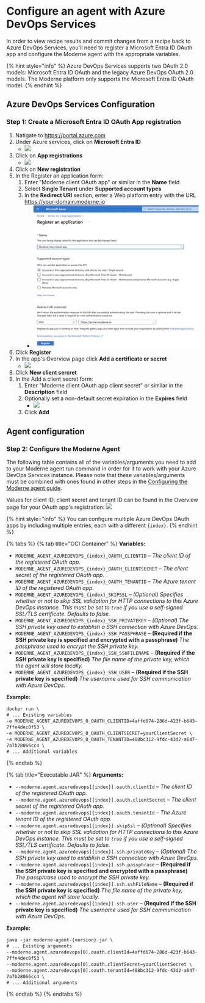 # Configure an agent with Azure DevOps Services

In order to view recipe results and commit changes from a recipe back to Azure DevOps Services, you'll need to register a Microsoft Entra ID OAuth app and configure the Moderne agent with the appropriate variables.

{% hint style="info" %}
Azure DevOps Services supports two OAuth 2.0 models: Microsoft Entra ID OAuth and the legacy Azure DevOps OAuth 2.0 models. The Moderne platform only supports the Microsoft Entra ID OAuth model.
{% endhint %}

## Azure DevOps Services Configuration

### Step 1: Create a Microsoft Entra ID OAuth App registration

1. Natigate to https://portal.azure.com
2. Under Azure services, click on **Microsoft Entra ID**
    * ![](<../../../../.gitbook/assets/azure_services_entra_id.png>)
3. Click on **App registrations**
    * ![](<../../../../.gitbook/assets/azure_entra_id_app_registrations.png>)
4. Click on **New registration**
5. In the Register an application form:
    1. Enter "Moderne client OAuth app" or similar in the **Name** field
    2. Select **Single Tenant** under **Supported account types**
    3. In the **Redirect URI** section, enter a Web platform entry with the URL https://your-domain.moderne.io
        * ![](<../../../../.gitbook/assets/azure_entra_id_register_an_application.png>)
6. Click **Register**
7. In the app's Overview page click **Add a certificate or secret**
    * ![](<../../../../.gitbook/assets/azure_oauth_add_client_secret.png>)
8. Click **New client sercret**
9. In the Add a client secret form:
    1. Enter "Moderne client OAuth app client secret" or similar in the **Description** field
    2. Optionally set a non-default secret expiration in the **Expires** field
        * ![](<../../../../.gitbook/assets/azure_oauth_add_client_secret_form.png>)
    3. Click **Add**

## Agent configuration

### Step 2: Configure the Moderne Agent

The following table contains all of the variables/arguments you need to add to your Moderne agent run command in order for it to work with your Azure DevOps Services instance. Please note that these variables/arguments must be combined with ones found in other steps in the [Configuring the Moderne agent guide](agent-configuration.md).

Values for client ID, client secret and tenant ID can be found in the Overview page for your OAuth app's registration:
![](<../../../../.gitbook/assets/azure_oauth_app_registration_overview.png>)

{% hint style="info" %}
You can configure multiple Azure DevOps OAuth apps by including multiple entries, each with a different `{index}`.
{% endhint %}

{% tabs %}
{% tab title="OCI Container" %}
**Variables:**

* `MODERNE_AGENT_AZUREDEVOPS_{index}_OAUTH_CLIENTID` – _The client ID of the registered OAuth app._
* `MODERNE_AGENT_AZUREDEVOPS_{index}_OAUTH_CLIENTSECRET` – _The client secret of the registered OAuth app._
* `MODERNE_AGENT_AZUREDEVOPS_{index}_OAUTH_TENANTID` – _The Azure tenant ID of the registered OAuth app._
* `MODERNE_AGENT_AZUREDEVOPS_{index}_SKIPSSL` – _(Optional) Specifies whether or not to skip SSL validation for HTTP connections to this Azure DevOps instance. This must be set to `true` if you use a self-signed SSL/TLS certificate. Defaults to false._
* `MODERNE_AGENT_AZUREDEVOPS_{index}_SSH_PRIVATEKEY` – _(Optional) The SSH private key used to establish a SSH connection with Azure DevOps._
* `MODERNE_AGENT_AZUREDEVOPS_{index}_SSH_PASSPHRASE` – **(Required if the SSH private key is specified and encrypted with a passphrase)** _The passphrase used to encrypt the SSH private key._
* `MODERNE_AGENT_AZUREDEVOPS_{index}_SSH_SSHFILENAME` – **(Required if the SSH private key is specified)** _The file name of the private key, which the agent will store locally._
* `MODERNE_AGENT_AZUREDEVOPS_{index}_SSH_USER` – **(Required if the SSH private key is specified)** _The username used for SSH communication with Azure DevOps._

**Example:**

```shell
docker run \
# ... Existing variables
-e MODERNE_AGENT_AZUREDEVOPS_0_OAUTH_CLIENTID=4affd674-286d-423f-b643-7ffe4dec0f53 \
-e MODERNE_AGENT_AZUREDEVOPS_0_OAUTH_CLIENTSECRET=yourClientSecret \
-e MODERNE_AGENT_AZUREDEVOPS_0_OAUTH_TENANTID=488bc312-9fdc-43d2-a647-7a7b28066cc4 \
# ... Additional variables
```
{% endtab %}

{% tab title="Executable JAR" %}
**Arguments:**

* `--moderne.agent.azuredevops[{index}].oauth.clientId` – _The client ID of the registered OAuth app._
* `--moderne.agent.azuredevops[{index}].oauth.clientSecret` – _The client secret of the registered OAuth app._
* `--moderne.agent.azuredevops[{index}].oauth.tenantId` – _The Azure tenant ID of the registered OAuth app._
* `--moderne.agent.azuredevops[{index}].skipSsl` – _(Optional) Specifies whether or not to skip SSL validation for HTTP connections to this Azure DevOps instance. This must be set to `true` if you use a self-signed SSL/TLS certificate. Defaults to false._
* `--moderne.agent.azuredevops[{index}].ssh.privateKey` – _(Optional) The SSH private key used to establish a SSH connection with Azure DevOps._
* `--moderne.agent.azuredevops[{index}].ssh.passphrase` – **(Required if the SSH private key is specified and encrypted with a passphrase)** _The passphrase used to encrypt the SSH private key._
* `--moderne.agent.azuredevops[{index}].ssh.sshFileName` – **(Required if the SSH private key is specified)** _The file name of the private key, which the agent will store locally._
* `--moderne.agent.azuredevops[{index}].ssh.user` – **(Required if the SSH private key is specified)** _The username used for SSH communication with Azure DevOps._

**Example:**

```shell
java -jar moderne-agent-{version}.jar \
# ... Existing arguments
--moderne.agent.azuredevops[0].oauth.clientId=4affd674-286d-423f-b643-7ffe4dec0f53 \
--moderne.agent.azuredevops[0].oauth.clientSecret=yourClientSecret \
--moderne.agent.azuredevops[0].oauth.tenantId=488bc312-9fdc-43d2-a647-7a7b28066cc4 \
# ... Additional arguments
```
{% endtab %}
{% endtabs %}
